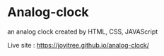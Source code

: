 # Analog-clock
an analog clock created  by HTML, CSS, JAVAScript

Live site : https://joyitree.github.io/analog-clock/
